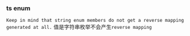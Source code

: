 ### ts enum
`Keep in mind that string enum members do not get a reverse mapping generated at all.`
值是字符串枚举不会产生`reverse mapping`

